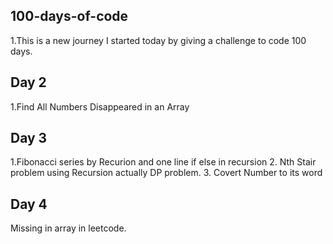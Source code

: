 ## 100-days-of-code
1.This is a new journey I started today by giving a challenge to code 100 days.


## Day 2
1.Find All Numbers Disappeared in an Array


## Day 3 
1.Fibonacci series by Recurion and one line if else in recursion
2. Nth Stair problem using Recursion actually DP problem.
3. Covert Number to its word

## Day 4
Missing in array in leetcode.


